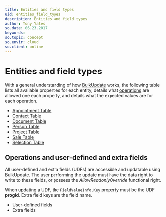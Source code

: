 ```yaml
---
title: Entities and field types
uid: entities_field_types
description: Entities and field types
author: Tony Yates
so.date: 06.23.2017
keywords:
so.topic: concept
so.envir: cloud
so.client: online
---
```


# Entities and field types

With a general understanding of how [BulkUpdate][1] works, the following table lists all available properties for each entity, details what [operations][2] are allowed one each property, and details what the expected values are for each operation.

* [Appointment Table][3]
* [Contact Table][4]
* [Document Table][5]
* [Person Table][6]
* [Project Table][7]
* [Sale Table][8]
* [Selection Table][9]

## Operations and user-defined and extra fields

All user-defined and extra fields (UDFs) are accessible and updatable using BulkUpdate. The user performing the update must have the data right to write to these fields, or possess the *AllowReadonlyOverride* functional right.

When updating a UDF, the `FieldValueInfo.Key` property must be the UDF **progid**. Extra field keys are the field name.

* User-defined fields
* Extra fields

<!-- Referenced links -->
[1]: index.md
[2]: operations-and-values.md
[3]: reference/appointment-table.md
[4]: reference/contact-table.md
[5]: reference/document-table.md
[6]: reference/person-table.md
[7]: reference/project-table.md
[8]: reference/sale-table.md
[9]: reference/selection-table.md

